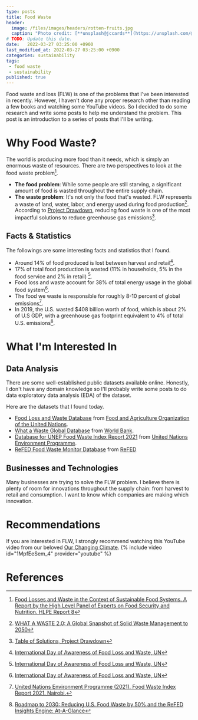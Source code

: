 ```yaml
---
type: posts
title: Food Waste
header:
  image: /files/images/headers/rotten-fruits.jpg
  caption: "Photo credit: [**unsplash@jccards**](https://unsplash.com/@jccards)"
# TODO: Update this date.
date:   2022-03-27 03:25:00 +0900
last_modified_at: 2022-03-27 03:25:00 +0900
categories: sustainability
tags:
 - food waste
 - sustainability
published: true
---
```


Food waste and loss (FLW) is one of the problems that I've been interested in recently. However, I haven't done any proper research other than reading a few books and watching some YouTube videos. So I decided to do some research and write some posts to help me understand the problem. This post is an introduction to a series of posts that I'll be writing. 

# Why Food Waste?

The world is producing more food than it needs, which is simply an enormous waste of resources. There are two perspectives to look at the food waste problem[^4].
 * **The food problem**: While some people are still starving, a significant amount of food is wasted throughout the entire supply chain. 
 * **The waste problem**: It's not only the food that's wasted. FLW represents a waste of land, water, labor, and energy used during food production[^5]. According to [Project Drawdown](https://drawdown.org/solutions/table-of-solutions), reducing food waste is one of the most impactful solutions to reduce greenhouse gas emissions[^1].

## Facts & Statistics

The followings are some interesting facts and statistics that I found.

* Around 14% of food produced is lost between harvest and retail[^3].
* 17% of total food production is wasted (11% in households, 5% in the food service and 2% in retail) [^3].
* Food loss and waste account for 38% of total energy usage in the global food system[^3].
* The food we waste is responsible for roughly 8-10 percent of global emissions[^6].
* In 2019, the U.S. wasted $408 billion worth of food, which is about 2% of U.S GDP, with a greenhouse gas footprint equivalent to 4% of total U.S. emissions[^7].


# What I'm Interested In

## Data Analysis
There are some well-established public datasets available online. Honestly, I don't have any domain knowledge so I'll probably write some posts to do data exploratory data analysis (EDA) of the dataset.

Here are the datasets that I found today.

* [Food Loss and Waste Database](https://www.fao.org/platform-food-loss-waste/flw-data/en/) from [Food and Agriculture Organization of the United Nations](https://www.fao.org/home/en/). 
* [What a Waste Global Database](https://datacatalog.worldbank.org/search/dataset/0039597) from [World Bank](https://www.worldbank.org/en/home).
* [Database for UNEP Food Waste Index Report 2021](https://www.unep.org/resources/report/unep-food-waste-index-report-2021) from [United Nations Environment Programme](https://www.unep.org/). 
* [ReFED Food Waste Monitor Database](https://insights-engine.refed.org/food-waste-monitor?view=overview&year=2019) from [ReFED](https://refed.org/)

## Businesses and Technologies

Many businesses are trying to solve the FLW problem. I believe there is plenty of room for innovations throughout the supply chain: from harvest to retail and consumption. I want to know which companies are making which innovation.

# Recommendations

If you are interested in FLW, I strongly recommend watching this YouTube video from our beloved [Our Changing Climate](https://www.youtube.com/c/OurChangingClimate/featured).
{% include video id="1MpfEeSem_4" provider="youtube" %}


# References

[^1]: [Table of Solutions, Project Drawdown](https://drawdown.org/solutions/table-of-solutions)
[^2]: [Wasted: How America Is Losing Up to 40 Percent of Its Food from Farm to Fork to Landfill, NRDC](https://www.nrdc.org/resources/wasted-how-america-losing-40-percent-its-food-farm-fork-landfill)
[^3]: [International Day of Awareness of Food Loss and Waste, UN](https://www.fao.org/international-day-awareness-food-loss-waste?utm_source=twitter&utm_medium=social+media&utm_campaign=fao)
[^4]: [Food Losses and Waste in the Context of Sustainable Food Systems. A Report by the High Level Panel of Experts on Food Security and Nutrition. HLPE Report 8](https://www.fao.org/policy-support/tools-and-publications/resources-details/en/c/854257/)
[^5]: [WHAT A WASTE 2.0: A Global Snapshot of Solid Waste Management to 2050](https://datatopics.worldbank.org/what-a-waste/global_food_loss_and_waste.html)
[^6]: [United Nations Environment Programme (2021). Food Waste Index Report 2021. Nairobi.](https://www.unep.org/resources/report/unep-food-waste-index-report-2021)
[^7]: [Roadmap to 2030: Reducing U.S. Food Waste by 50% and the ReFED Insights Engine: At-A-Glance](https://refed.org/)